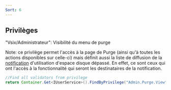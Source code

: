```yaml
---
Sort: 6
---
```

## Privilèges

"Vsix/Administrateur": Visibilité du menu de purge

Note: ce privilège permet l'accès à la page de Purge (ainsi qu'à toutes les actions disponibles sur celle-ci) mais définit aussi la liste de diffusion de la [notification](./notification.md) d'utilisation d'espace disque dépassé.
En effet, ce sont ceux qui ont l'accès à la fonctionnalité qui seront les destinataires de la notification.


```java
//Find all validators from privilege
return Container.Get<IUserService>().FindByPrivilege("Admin.Purge.View");			
```